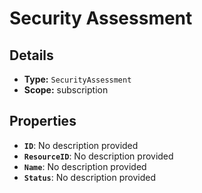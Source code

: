 # Security Assessment

## Details

- **Type:** `SecurityAssessment`
- **Scope:** subscription

## Properties

- **`ID`**: No description provided
- **`ResourceID`**: No description provided
- **`Name`**: No description provided
- **`Status`**: No description provided
